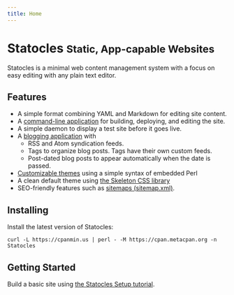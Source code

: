 ```yaml
---
title: Home
---
```

<div id="index-banner">
<h1>Statocles <small>Static, App-capable Websites</small></h1>
</div>

Statocles is a minimal web content management system with a focus on easy editing
with any plain text editor.

## Features

* A simple format combining YAML and Markdown for editing site content.
* A [command-line application](/pod/Statocles/Command.html) for building,
  deploying, and editing the site.
* A simple daemon to display a test site before it goes live.
* A [blogging application](/pod/Statocles/App/Blog.html) with
    * RSS and Atom syndication feeds.
    * Tags to organize blog posts. Tags have their own custom feeds.
    * Post-dated blog posts to appear automatically when the date is passed.
* [Customizable themes](/pod/Statocles/Help/Theme.html) using a simple syntax
  of embedded Perl
* A clean default theme using [the Skeleton CSS library](http://getskeleton.com)
* SEO-friendly features such as [sitemaps (sitemap.xml)](http://www.sitemaps.org).

## Installing

Install the latest version of Statocles:

    curl -L https://cpanmin.us | perl - -M https://cpan.metacpan.org -n Statocles

## Getting Started

Build a basic site using [the Statocles Setup tutorial](/pod/Statocles/Help/Setup.html).

